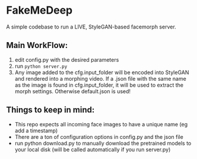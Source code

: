 # FakeMeDeep

A simple codebase to run a LIVE, StyleGAN-based facemorph server.

## Main WorkFlow:
1. edit config.py with the desired parameters
2. run ```python server.py```
3. Any image added to the cfg.input_folder will be encoded into StyleGAN and rendered into a morphing video. If a .json file with the same name as the image is found in cfg.input_folder, it will be used to extract the morph settings. Otherwise default.json is used!

## Things to keep in mind:
- This repo expects all incoming face images to have a unique name (eg add a timestamp)
- There are a ton of configuration options in config.py and the json file
- run python download.py to manually download the pretrained models to your local disk (will be called automatically if you run server.py)
